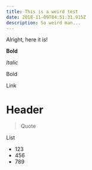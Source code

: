```yaml
---
title: This is a weird test
date: 2018-11-09T04:51:31.915Z
description: So weird man...
---
```

Alright, here it is!

**Bold**

_Italic_

Bold

Link

# Header

> Quote

List

* 123
* 456
* 789
